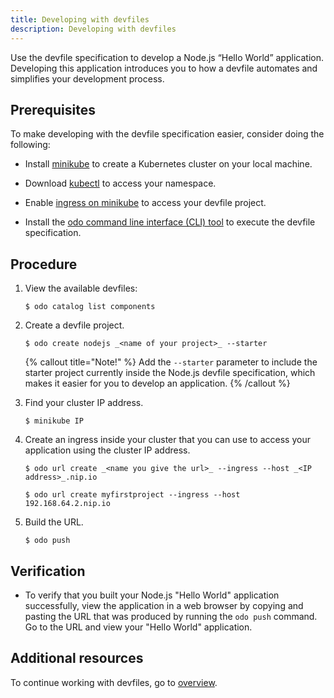 ```yaml
---
title: Developing with devfiles
description: Developing with devfiles
---
```


Use the devfile specification to develop a Node.js “Hello World”
application. Developing this application introduces you to how a devfile
automates and simplifies your development process.

## Prerequisites

To make developing with the devfile specification easier, consider doing
the following:

- Install [minikube](https://minikube.sigs.k8s.io/docs/start/) to
  create a Kubernetes cluster on your local machine.

- Download
  [kubectl](https://kubernetes.io/docs/tasks/tools/install-kubectl-macos/)
  to access your namespace.

- Enable [ingress on
  minikube](https://kubernetes.io/docs/tasks/access-application-cluster/ingress-minikube/)
  to access your devfile project.

- Install the [odo command line interface (CLI)
  tool](https://access.redhat.com/documentation/en-us/openshift_container_platform/4.6/html/cli_tools/developer-cli-odo#installing-odo)
  to execute the devfile specification.

## Procedure

1. View the available devfiles:

    ```shell-session
    $ odo catalog list components
    ```

2. Create a devfile project.

    ```shell-session
    $ odo create nodejs _<name of your project>_ --starter
    ```

    {% callout title="Note!" %}
    Add the `--starter` parameter to include the starter project
    currently inside the Node.js devfile specification, which makes
    it easier for you to develop an application.
    {% /callout %}

3. Find your cluster IP address.

    ```shell-session
    $ minikube IP
    ```

4. Create an ingress inside your cluster that you can use to access your application using the cluster IP address.

    ```shell-session
    $ odo url create _<name you give the url>_ --ingress --host _<IP address>_.nip.io
    ```

    ```shell-session {% title="Example" %}
    $ odo url create myfirstproject --ingress --host 192.168.64.2.nip.io
    ```

5. Build the URL.

    ```shell-session
    $ odo push
    ```

## Verification

- To verify that you built your Node.js "Hello World" application
  successfully, view the application in a web browser by copying and
  pasting the URL that was produced by running the `odo push` command.
  Go to the URL and view your "Hello World" application.

## Additional resources

To continue working with devfiles, go to [overview](./overview).
